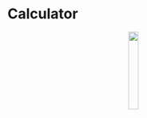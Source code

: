 # Calculator

<p align="center">
  <a href="https://play.google.com/store/apps/details?id=com.react_calc"><img src="https://cdn.jsdelivr.net/gh/steverichey/google-play-badge-svg/img/en_get.svg" width="20%"></a>
</p>
